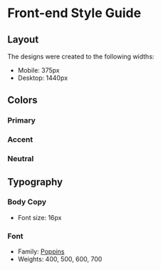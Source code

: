 # Front-end Style Guide

## Layout

The designs were created to the following widths:

- Mobile: 375px
- Desktop: 1440px

## Colors

### Primary

### Accent

### Neutral

## Typography

### Body Copy

- Font size: 16px

### Font

- Family: [Poppins](https://fonts.google.com/specimen/Poppins)
- Weights: 400, 500, 600, 700
